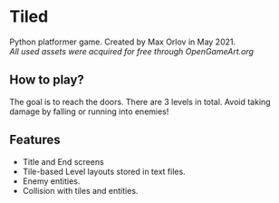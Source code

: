 # Tiled
Python platformer game. Created by Max Orlov in May 2021.  
*All used assets were acquired for free through OpenGameArt.org*
## How to play?
The goal is to reach the doors. There are 3 levels in total. Avoid taking damage by falling or running into enemies!

## Features
- Title and End screens
- Tile-based Level layouts stored in text files.
- Enemy entities.
- Collision with tiles and entities.
